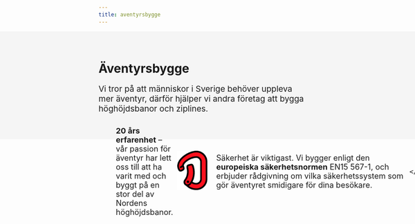 ```yaml
---
title: aventyrsbygge
---
```


<style>

#intro {
  background-color:#F5F5F5;
  padding:30px 1000px 13px 1000px;
  margin-left:-1000px;
  margin-right:-1000px;
}

#byggeinfolist {
  display: flex;
  flex-wrap:wrap;
  justify-content: space-between;
  margin-left:px;
  font-size:18px;
}

.infolistcolumn {
  box-sizing:border-box;
  max-width:550px;
  padding:0px 20px;
}

.infolisticon {
 width:80px;
 max-height:px;
}

.byggeinfotex {
  padding:10px 10px 10px 20px;
  width:500px;
}

.byggeinforow {
  box-sizing:border-box;
  display:flex;
  height:150px;
  width:;
  align-items:center;
}

p {
  font-size:19px;
}

.cvlista {
  display: flex;
  flex-wrap: wrap;
  background-color: ;
  max-width:1000px;
  padding-bottom:30px;
}

.cvlista > div {
  box-sizing:border-box;
  background-color: F5F5F5;
  margin:5px;
  line-height: 50px;
  font-size:20px;
  margin-bottom:;
  border: solid 2px;

}

.place {
 color:black;
 padding:5px 15px 5px 15px;
 display: block;
}

.place:hover 
{
  background:black; 
  color:white;
  text-decoration:underline;
}


</style>

<div id="byggesidan">
  
<div id="intro" style="padding-bottom:40px;">
 
<h1>
  Äventyrsbygge
</h1>
<p>
  Vi tror på att människor i Sverige behöver uppleva mer äventyr, därför hjälper vi andra företag att bygga höghöjdsbanor och ziplines. 
</p>
</div>

<div id="byggeinfolist">
  
  <div class="infolistcolumn">

  <div class="byggeinforow">
  <div>
  <img src= "images/20.png" class="infolisticon"></div>
  
 <div class="byggeinfotex"><b>20 års erfarenhet</b> – vår passion för äventyr har lett oss till att ha varit med och byggt på en stor del av Nordens höghöjdsbanor.</div>
  
    </div>
  
  <div class="byggeinforow">

  <div>
  <img src= "images/sakerhet.png" class="infolisticon"></div>
  
 <div class="byggeinfotex">Säkerhet är viktigast. Vi bygger enligt den <b>europeiska säkerhetsnormen</b> EN15 567-1, och erbjuder rådgivning om vilka säkerhetssystem som gör äventyret smidigare för dina besökare. </div>
  
    </div>
  
  <div class="byggeinforow">

  <div>
  <img src= "images/trad.png" class="infolisticon"></div>
  
 <div class="byggeinfotex">Vi tycker väldigt mycket om naturen, och hjälper er därför med smarta lösningar för att påverka <b>trädens fysiologi</b> så lite som möjligt.  </div>
  
    </div>
  </div>
  
  <div class="infolistcolumn">
    
  <div class="byggeinforow">

  <div>
  <img src= "images/ide.png" class="infolisticon"></div>
  
 <div class="byggeinfotex">Under åren har vi studerat äventyrsparker runt om hela världen, vilket gör oss till experter på att tillsammans med dig arbeta fram <b> idéer som gör din äventyrsbana unik.</b> 
 </div>
  
    </div>
  
  <div class="byggeinforow">

  <div >
  <img src= "images/erca.jpg" class="infolisticon"></div>
  
 <div class="byggeinfotex">Vi är medlemmar i ERCA (<b>European Ropes Course Association</b>), där vår personal har genomfört utbildningar i utbildning, räddning och inspektion.</div>
  
    </div>
    <div class="byggeinforow">

  <div>
  <img src= "images/swedishflag.png" class="infolisticon"></div>
  
 <div class="byggeinfotex">Vi är drivande i branchorganisation <b>Svenska Höghöjdsbanor</b>, som nu har 44 medlemmar. Skriv till oss om du också vill vara med, så gör vi äventyrsbyggande lättare tillsammans. <div>
  
    </div>
    
     </div>
    
</div>

</div>

<div id="cvavsnitt" style="background-color:#F5F5F5;padding:30px 1000px 13px 1000px;margin-left:-1000px;margin-right:-1000px;">
  
<div id="forklaring" style="width:600px;font-size:18px;margin-bottom:30px;">
  
 <h2>
   Vad har vi byggt?
  </h2>
 <p>
Vi har byggt totalt 43 km linbanor, 43 höghöjdsbanor med 180 plattformar, och dessutom assisterat byggande av lika många till som konsulter. </p>
</div>

<div class="cvlista">
  <div><a href="http://torponsfarjelage.se" class="place">Torpöns Färjeläge</a></div>
  <div><a href="http://vatternevent.se" class="place">Omberg Zipline </a></div>
  <div><a href="https://www.bjorneparken.no/om-bjorneparken-2/" class="place">Björneparken</a></div>  
  <div><a href="http://hagardslagard.se" class="place">Hagårds Lagård</a></div>
  <div><a href="http://polarpark.no" class="place">Polarpark </a></div>
  <div><a href="http://bjornogarden.se" class="place">Björnögården</a></div>  
  <div><a href="http://kungsbygget.com" class="place">Kungsbygget</a></div>
  <div><a href="http://" class="place">Äventyrsberget Västervik</a></div>
  <div><a href="https://firstcamp.se" class="place">Firstcamp Kolmården</a></div>  
  <div><a href="http://treewalker.se" class="place">Treewalker</a></div>
  <div><a href="http://midadventure.com" class="place">Midadventure</a></div>
  <div><a href="http://orbadenzipclimb.se" class="place">Orbaden Ziplines</a></div> 
  <div><a href="http://skellefteaadventurepark.se" class="place">Skellefteå Adventure Park</a></div>
  
  <div><a href="http://www.karlskoga.se/Utbildning--barnomsorg/Grundskola/Fritidsgardar/Knapped-Lagergard.html" class="place">Knappeds Lägergård</a></div>
  <div><a href="http://dalslandsaktiviteter.com" class="place">Dalslandsaktiviteter</a></div>
  <div><a href="http://multilevel.se" class="place">MultiLevel</a></div>
  <div><a href="http://sorbybacken.se/" class="place">Sörbybacken</a></div>
  <div><a href="http://skypark.se" class="place">Skypark</a></div>
  <div>
    <a href="http://buaskogen.se" class="place">Buaskogen</a>
  </div>
</div>
  
  </div>

